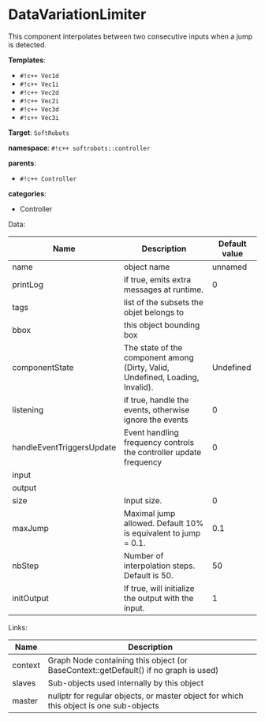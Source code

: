 # DataVariationLimiter

This component interpolates between two consecutive inputs when a jump is detected.


__Templates__:

- `#!c++ Vec1d`
- `#!c++ Vec1i`
- `#!c++ Vec2d`
- `#!c++ Vec2i`
- `#!c++ Vec3d`
- `#!c++ Vec3i`

__Target__: `SoftRobots`

__namespace__: `#!c++ softrobots::controller`

__parents__: 

- `#!c++ Controller`

__categories__: 

- Controller

Data: 

<table>
<thead>
    <tr>
        <th>Name</th>
        <th>Description</th>
        <th>Default value</th>
    </tr>
</thead>
<tbody>
	<tr>
		<td>name</td>
		<td>
object name
</td>
		<td>unnamed</td>
	</tr>
	<tr>
		<td>printLog</td>
		<td>
if true, emits extra messages at runtime.
</td>
		<td>0</td>
	</tr>
	<tr>
		<td>tags</td>
		<td>
list of the subsets the objet belongs to
</td>
		<td></td>
	</tr>
	<tr>
		<td>bbox</td>
		<td>
this object bounding box
</td>
		<td></td>
	</tr>
	<tr>
		<td>componentState</td>
		<td>
The state of the component among (Dirty, Valid, Undefined, Loading, Invalid).
</td>
		<td>Undefined</td>
	</tr>
	<tr>
		<td>listening</td>
		<td>
if true, handle the events, otherwise ignore the events
</td>
		<td>0</td>
	</tr>
	<tr>
		<td>handleEventTriggersUpdate</td>
		<td>
Event handling frequency controls the controller update frequency
</td>
		<td>0</td>
	</tr>
	<tr>
		<td>input</td>
		<td>
 
</td>
		<td></td>
	</tr>
	<tr>
		<td>output</td>
		<td>
 
</td>
		<td></td>
	</tr>
	<tr>
		<td>size</td>
		<td>
Input size.
</td>
		<td>0</td>
	</tr>
	<tr>
		<td>maxJump</td>
		<td>
Maximal jump allowed. Default 10% is equivalent to jump = 0.1.
</td>
		<td>0.1</td>
	</tr>
	<tr>
		<td>nbStep</td>
		<td>
Number of interpolation steps. Default is 50.
</td>
		<td>50</td>
	</tr>
	<tr>
		<td>initOutput</td>
		<td>
If true, will initialize the output with the input.
</td>
		<td>1</td>
	</tr>

</tbody>
</table>

Links: 

| Name | Description |
| ---- | ----------- |
|context|Graph Node containing this object (or BaseContext::getDefault() if no graph is used)|
|slaves|Sub-objects used internally by this object|
|master|nullptr for regular objects, or master object for which this object is one sub-objects|



